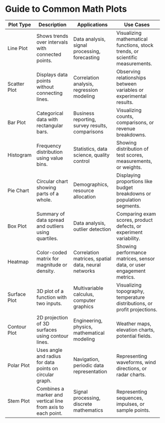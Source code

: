 # Guide to Common Math Plots

| **Plot Type**    | **Description**                                                                 | **Applications**                                                         | **Use Cases**                                                                 |
|------------------|----------------------------------------------------------------------------------|--------------------------------------------------------------------------|--------------------------------------------------------------------------------|
| Line Plot        | Shows trends over intervals with connected points.                              | Data analysis, signal processing, forecasting                             | Visualizing mathematical functions, stock trends, or scientific measurements.  |
| Scatter Plot     | Displays data points without connecting lines.                                  | Correlation analysis, regression modeling                                | Observing relationships between variables or experimental results.             |
| Bar Plot         | Categorical data with rectangular bars.                                         | Business reporting, survey results, comparisons                          | Visualizing counts, comparisons, or revenue breakdowns.                        |
| Histogram        | Frequency distribution using value bins.                                        | Statistics, data science, quality control                                | Showing distribution of test scores, measurements, or weights.                |
| Pie Chart        | Circular chart showing parts of a whole.                                        | Demographics, resource allocation                                        | Displaying proportions like budget breakdowns or population segments.          |
| Box Plot         | Summary of data spread and outliers using quartiles.                            | Data analysis, outlier detection                                         | Comparing exam scores, product defects, or experiment variability.             |
| Heatmap          | Color-coded matrix for magnitude or density.                                    | Correlation matrices, spatial data, neural networks                      | Showing performance matrices, sensor data, or user engagement metrics.         |
| Surface Plot     | 3D plot of a function with two inputs.                                           | Multivariable calculus, computer graphics                                | Visualizing topography, temperature distributions, or profit projections.      |
| Contour Plot     | 2D projection of 3D surfaces using contour lines.                               | Engineering, physics, mathematical modeling                              | Weather maps, elevation charts, potential fields.                              |
| Polar Plot       | Uses angle and radius for data points on circular graph.                        | Navigation, periodic data representation                                 | Representing waveforms, wind directions, or radar charts.                      |
| Stem Plot        | Combines a marker and vertical line from axis to each point.                    | Signal processing, discrete mathematics                                  | Representing sequences, impulses, or sample points.                            |
